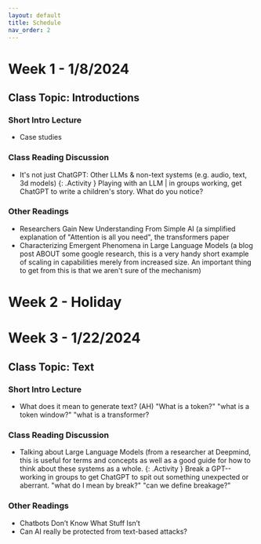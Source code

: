 ```yaml
---
layout: default
title: Schedule
nav_order: 2
---
```


# Week 1 - 1/8/2024
## Class Topic: Introductions
### Short Intro Lecture
- Case studies
### Class Reading Discussion
- It's not just ChatGPT: Other LLMs & non-text systems (e.g. audio, text, 3d models)
{: .Activity }
Playing with an LLM | in groups working, get ChatGPT to write a children's story. What do you notice?
### Other Readings
- Researchers Gain New Understanding From Simple AI (a simplified explanation of "Attention is all you need", the transformers paper
- Characterizing Emergent Phenomena in Large Language Models (a blog post ABOUT some google research, this is a very handy short example of scaling in capabilities merely from increased size. An important thing to get from this is that we aren't sure of the mechanism)

# Week 2 - Holiday
# Week 3 - 1/22/2024
## Class Topic: Text
### Short Intro Lecture
- What does it mean to generate text? (AH) "What is a token?" "what is a token window?" "what is a transformer?
### Class Reading Discussion
- Talking about Large Language Models (from a researcher at Deepmind, this is useful for terms and concepts as well as a good guide for how to think about these systems as a whole.
{: .Activity }
Break a GPT--working in groups to get ChatGPT to spit out something unexpected or aberrant. "what do I mean by break?" "can we define breakage?"
### Other Readings
- Chatbots Don’t Know What Stuff Isn’t
- Can AI really be protected from text-based attacks?